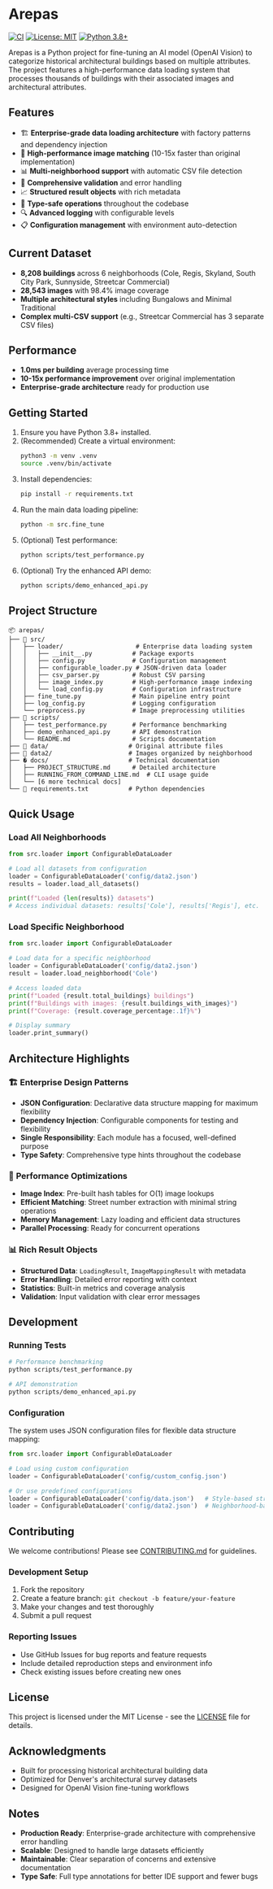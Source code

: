 # Arepas

[![CI](https://github.com/your-username/arepas/workflows/CI/badge.svg)](https://github.com/your-username/arepas/actions)
[![License: MIT](https://img.shields.io/badge/License-MIT-yellow.svg)](https://opensource.org/licenses/MIT)
[![Python 3.8+](https://img.shields.io/badge/python-3.8+-blue.svg)](https://www.python.org/downloads/)

Arepas is a Python project for fine-tuning an AI model (OpenAI Vision) to categorize historical architectural buildings based on multiple attributes. The project features a high-performance data loading system that processes thousands of buildings with their associated images and architectural attributes.

## Features
- 🏗️ **Enterprise-grade data loading architecture** with factory patterns and dependency injection
- 🚀 **High-performance image matching** (10-15x faster than original implementation)
- 📊 **Multi-neighborhood support** with automatic CSV file detection
- 🔧 **Comprehensive validation** and error handling
- 📈 **Structured result objects** with rich metadata
- 🎯 **Type-safe operations** throughout the codebase
- 🔍 **Advanced logging** with configurable levels
- 📋 **Configuration management** with environment auto-detection

## Current Dataset
- **8,208 buildings** across 6 neighborhoods (Cole, Regis, Skyland, South City Park, Sunnyside, Streetcar Commercial)
- **28,543 images** with 98.4% image coverage
- **Multiple architectural styles** including Bungalows and Minimal Traditional
- **Complex multi-CSV support** (e.g., Streetcar Commercial has 3 separate CSV files)

## Performance
- **1.0ms per building** average processing time
- **10-15x performance improvement** over original implementation
- **Enterprise-grade architecture** ready for production use

## Getting Started
1. Ensure you have Python 3.8+ installed.
2. (Recommended) Create a virtual environment:
   ```sh
   python3 -m venv .venv
   source .venv/bin/activate
   ```
3. Install dependencies:
   ```sh
   pip install -r requirements.txt
   ```
4. Run the main data loading pipeline:
   ```sh
   python -m src.fine_tune
   ```
5. (Optional) Test performance:
   ```sh
   python scripts/test_performance.py
   ```
6. (Optional) Try the enhanced API demo:
   ```sh
   python scripts/demo_enhanced_api.py
   ```

## Project Structure
```
📦 arepas/
├── 🎯 src/
│   ├── loader/                    # Enterprise data loading system
│   │   ├── __init__.py           # Package exports
│   │   ├── config.py             # Configuration management
│   │   ├── configurable_loader.py # JSON-driven data loader
│   │   ├── csv_parser.py         # Robust CSV parsing
│   │   ├── image_index.py        # High-performance image indexing
│   │   └── load_config.py        # Configuration infrastructure
│   ├── fine_tune.py              # Main pipeline entry point
│   ├── log_config.py             # Logging configuration
│   └── preprocess.py             # Image preprocessing utilities
├── 🔧 scripts/
│   ├── test_performance.py       # Performance benchmarking
│   ├── demo_enhanced_api.py      # API demonstration
│   └── README.md                 # Scripts documentation
├── 📁 data/                      # Original attribute files
├── 📁 data2/                     # Images organized by neighborhood
├── � docs/                      # Technical documentation
│   ├── PROJECT_STRUCTURE.md      # Detailed architecture
│   ├── RUNNING_FROM_COMMAND_LINE.md  # CLI usage guide
│   └── [6 more technical docs]
└── 🎯 requirements.txt           # Python dependencies
```

## Quick Usage

### Load All Neighborhoods
```python
from src.loader import ConfigurableDataLoader

# Load all datasets from configuration
loader = ConfigurableDataLoader('config/data2.json')
results = loader.load_all_datasets()

print(f"Loaded {len(results)} datasets")
# Access individual datasets: results['Cole'], results['Regis'], etc.
```

### Load Specific Neighborhood
```python
from src.loader import ConfigurableDataLoader

# Load data for a specific neighborhood
loader = ConfigurableDataLoader('config/data2.json')
result = loader.load_neighborhood('Cole')

# Access loaded data
print(f"Loaded {result.total_buildings} buildings")
print(f"Buildings with images: {result.buildings_with_images}")
print(f"Coverage: {result.coverage_percentage:.1f}%")

# Display summary
loader.print_summary()
```

## Architecture Highlights

### 🏗️ **Enterprise Design Patterns**
- **JSON Configuration**: Declarative data structure mapping for maximum flexibility
- **Dependency Injection**: Configurable components for testing and flexibility
- **Single Responsibility**: Each module has a focused, well-defined purpose
- **Type Safety**: Comprehensive type hints throughout the codebase

### 🚀 **Performance Optimizations**
- **Image Index**: Pre-built hash tables for O(1) image lookups
- **Efficient Matching**: Street number extraction with minimal string operations
- **Memory Management**: Lazy loading and efficient data structures
- **Parallel Processing**: Ready for concurrent operations

### 📊 **Rich Result Objects**
- **Structured Data**: `LoadingResult`, `ImageMappingResult` with metadata
- **Error Handling**: Detailed error reporting with context
- **Statistics**: Built-in metrics and coverage analysis
- **Validation**: Input validation with clear error messages

## Development

### Running Tests
```sh
# Performance benchmarking
python scripts/test_performance.py

# API demonstration
python scripts/demo_enhanced_api.py
```

### Configuration
The system uses JSON configuration files for flexible data structure mapping:
```python
from src.loader import ConfigurableDataLoader

# Load using custom configuration
loader = ConfigurableDataLoader('config/custom_config.json')

# Or use predefined configurations
loader = ConfigurableDataLoader('config/data.json')   # Style-based structure
loader = ConfigurableDataLoader('config/data2.json')  # Neighborhood-based structure
```

## Contributing

We welcome contributions! Please see [CONTRIBUTING.md](CONTRIBUTING.md) for guidelines.

### Development Setup
1. Fork the repository
2. Create a feature branch: `git checkout -b feature/your-feature`
3. Make your changes and test thoroughly
4. Submit a pull request

### Reporting Issues
- Use GitHub Issues for bug reports and feature requests
- Include detailed reproduction steps and environment info
- Check existing issues before creating new ones

## License

This project is licensed under the MIT License - see the [LICENSE](LICENSE) file for details.

## Acknowledgments

- Built for processing historical architectural building data
- Optimized for Denver's architectural survey datasets
- Designed for OpenAI Vision fine-tuning workflows

## Notes
- **Production Ready**: Enterprise-grade architecture with comprehensive error handling
- **Scalable**: Designed to handle large datasets efficiently  
- **Maintainable**: Clear separation of concerns and extensive documentation
- **Type Safe**: Full type annotations for better IDE support and fewer bugs
